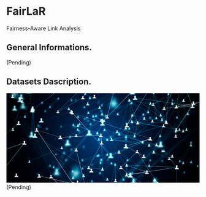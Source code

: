 # FairLaR
Fairness-Aware Link Analysis

General Informations.
---------------------
(Pending)

Datasets Dascription.
---------
![Datasets feture image](/img/datasets_header.jpg)<br/>
(Pending)